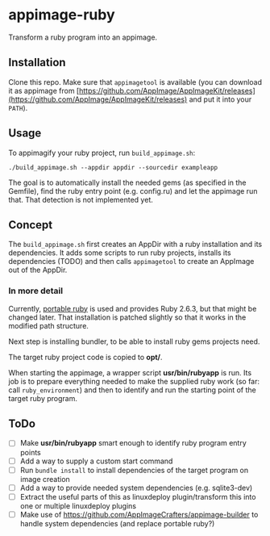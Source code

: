 # appimage-ruby
Transform a ruby program into an appimage.

## Installation

Clone this repo. Make sure that `appimagetool` is available (you can download it as appimage from [https://github.com/AppImage/AppImageKit/releases](https://github.com/AppImage/AppImageKit/releases) and put it into your `PATH`).

## Usage

To appimagify your ruby project, run `build_appimage.sh`:

    ./build_appimage.sh --appdir appdir --sourcedir exampleapp

The goal is to automatically install the needed gems (as specified in the Gemfile), find the ruby entry point (e.g. config.ru) and let the appimage run that. That detection is not implemented yet.

## Concept

The `build_appimage.sh` first creates an AppDir with a ruby installation and its dependencies. It adds some scripts to run ruby projects, installs its dependencies (TODO) and then calls `appimagetool` to create an AppImage out of the AppDir.

### In more detail

Currently, [portable ruby](https://portableruby.com/) is used and provides Ruby 2.6.3, but that might be changed later. That installation is patched slightly so that it works in the modified path structure.

Next step is installing bundler, to be able to install ruby gems projects need.

The target ruby project code is copied to **opt/**.

When starting the appimage, a wrapper script **usr/bin/rubyapp** is run. Its job is to prepare everything needed to make the supplied ruby work (so far: call `ruby_environment`) and then to identify and run the starting point of the target ruby program.

## ToDo

- [ ] Make **usr/bin/rubyapp** smart enough to identify ruby program entry points
- [ ] Add a way to supply a custom start command
- [ ] Run `bundle install` to install dependencies of the target program on image creation
- [ ] Add a way to provide needed system dependencies (e.g. sqlite3-dev)
- [ ] Extract the useful parts of this as linuxdeploy plugin/transform this into one or multiple linuxdeploy plugins
- [ ] Make use of https://github.com/AppImageCrafters/appimage-builder to handle system dependencies (and replace portable ruby?)
